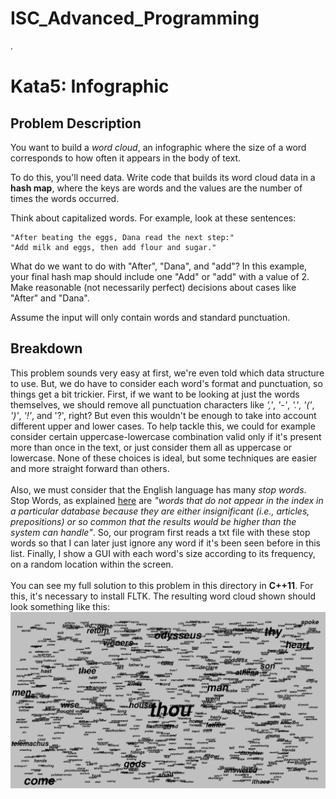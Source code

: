 # ISC_Advanced_Programming
.
# Kata5: Infographic

## Problem Description

You want to build a _word cloud_, an infographic where the size of a word corresponds to how often it appears in the body of text.

To do this, you'll need data. Write code that builds its word cloud data in a **hash map**, where the keys are words and the values are the number of times the words occurred.

Think about capitalized words. For example, look at these sentences:
```
"After beating the eggs, Dana read the next step:"
"Add milk and eggs, then add flour and sugar."
```
What do we want to do with "After", "Dana", and "add"? In this example, your final hash map should include one "Add" or "add" with a value of 2. Make reasonable (not necessarily perfect) decisions about cases like "After" and "Dana".

Assume the input will only contain words and standard punctuation.

## Breakdown

This problem sounds very easy at first, we're even told which data structure to use. But, we do have to consider each word's format and punctuation, so things get a bit trickier. First, if we want to be looking at just the words themselves, we should remove all punctuation characters like _','_, _'-'_, _'.'_, _'('_, _')'_, _'!'_, and '?', right? But even this wouldn't be enough to take into account different upper and lower cases. To help tackle this, we could for example consider certain uppercase-lowercase combination valid only if it's present more than once in the text, or just consider them all as uppercase or lowercase. None of these choices is ideal, but some techniques are easier and more straight forward than others.<br/>
<br/>
Also, we must consider that the English language has many _stop words_. Stop Words, as explained [here](http://xpo6.com/list-of-english-stop-words/) are _"words that do not appear in the index in a particular database because they are either insignificant (i.e., articles, prepositions) or so common that the results would be higher than the system can handle"_. So, our program first reads a txt file with these stop words so that I can later just ignore any word if it's been seen before in this list. Finally, I show a GUI with each word's size according to its frequency, on a random location within the screen.<br/>
<br/>
You can see my full solution to this problem in this directory in **C++11**. For this, it's necessary to install FLTK. The resulting word cloud shown should look something like this:<br/>
![word clod result](word_cloud_result.png)
